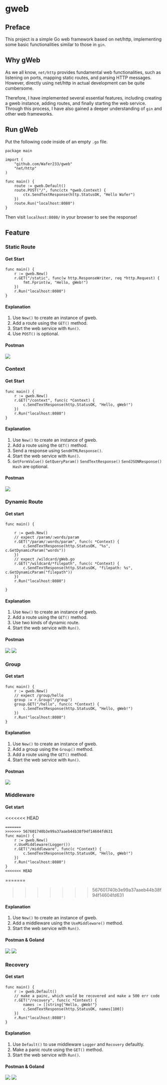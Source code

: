 # gweb

## Preface
This project is a simple Go web framework based on net/http, implementing some basic functionalities similar to those in `gin`.

## Why gWeb
As we all know, `net/http` provides fundamental web functionalities, such as listening on ports, mapping static routes, and parsing HTTP messages. However, directly using net/http in actual development can be quite cumbersome. 

Therefore, I have implemented several essential features, including creating a gweb instance, adding routes, and finally starting the web service. Through this process, I have also gained a deeper understanding of `gin` and other web frameworks.


## Run gWeb
Put the following code inside of an empty `.go` file.
```
package main

import (
	"github.com/Wafer233/gweb"
	"net/http"
)

func main() {
	route := gweb.Default()
	route.POST("/", func(ctx *gweb.Context) {
		ctx.SendTextResponse(http.StatusOK, "Hello Wafer")
	})
	route.Run("localhost:8080")
}
```
Then visit `localhost:8080/` in your browser to see the response!

## Feature


### Static Route
#### Get Start
```
func main() {
	r := gweb.New()
	r.GET("/static", func(w http.ResponseWriter, req *http.Request) {
		fmt.Fprint(w, "Hello, gWeb!")
	})
	r.Run("localhost:8080")
}
```
#### Explanation
1. Use `New()` to create an instance of gweb.
2. Add a route using the `GET()` method.
3. Start the web service with `Run()`.
4. Use `POST()` is optional.


#### Postman
![](./img/1.jpg)


### Context
#### Get Start
```
func main() {
	r := gweb.New()
	r.GET("/context", func(c *Context) {
		c.SendTextResponse(http.StatusOK, "Hello, gWeb!")
	})
	r.Run("localhost:8080")
}
```



#### Explanation
1. Use `New()` to create an instance of gweb.
2. Add a route using the `GET()` method.
3. Send a response using `SendHTMLResponse()`.
4. Start the web service with `Run()`.
5. `GetFormValue()` `GetQueryParam()` `SendTextResponse()` `SendJSONResponse()` `Hash` are optional.

#### Postman
![](./img/2.jpg)

### Dynamic Route


#### Get start

```
func main() {

	r := gweb.New()
	// expect /param/:words/param
	r.GET("/param/:words/param", func(c *Context) {
		c.SendTextResponse(http.StatusOK, "%s", c.GetDynamicParam("words"))
	})
	// expect /wildcard/gWeb.go
	r.GET("/wildcard/*filepath", func(c *Context) {
		c.SendTextResponse(http.StatusOK, "filepath: %s", c.GetDynamicParam("filepath"))
	})
	r.Run("localhost:8080")

}
```
#### Explanation
1. Use `New()` to create an instance of gweb.
2. Add a route using the `GET()` method.
3. Use two kinds of dynamic route.
4. Start the web service with `Run()`.

#### Postman
![](./img/3.1.jpg)
![](./img/3.2.jpg)

### Group
#### Get start
```
func main() {
	r := gweb.New()
	// expect /group/hello
	group := r.Group("/group")
	group.GET("/hello", func(c *Context) {
		c.SendTextResponse(http.StatusOK, "Hello, gWeb!")
	})
	r.Run("localhost:8080")
}
```

#### Explanation
1. Use `New()` to create an instance of gweb.
2. Add a group using the `Group()` method.
3. Add a route using the `GET()` method.
4. Start the web service with `Run()`.
#### Postman
![](./img/4.jpg)
### Middleware

#### Get start
<<<<<<< HEAD
```
=======
>>>>>>> 567601740b3e99a37aaeb44b38f94f14604fd631
func main() {
	r := gweb.New()
	r.UseMiddleware(Logger())
	r.GET("/middleware", func(c *Context) {
		c.SendTextResponse(http.StatusOK, "Hello, gWeb!")
	})
	r.Run("localhost:8080")
}
<<<<<<< HEAD
```
=======
>>>>>>> 567601740b3e99a37aaeb44b38f94f14604fd631
#### Explanation
1. Use `New()` to create an instance of gweb.
2. Add a middleware using the `UseMiddleware()` method.
4. Start the web service with `Run()`.
#### Postman & Goland
![](./img/5.1.jpg)
![](./img/5.2.jpg)


### Recovery
#### Get start
```
func main() {
	r := gweb.Default()
	// make a painc, which would be recovered and make a 500 err code
	r.GET("/recovery", func(c *Context) {
		names := []string{"Hello, gWeb!"}
		c.SendTextResponse(http.StatusOK, names[100])
	})
	r.Run("localhost:8080")
}
```
#### Explanation
1. Use `Default()` to use middleware `Logger` and `Recovery` defaultly.
2. Make a panic route using the `GET()` method.
3. Start the web service with `Run()`.
#### Postman & Goland
![](./img/6.1.jpg)
![](./img/6.2.jpg)














